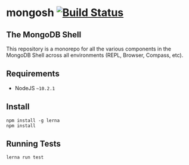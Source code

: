 # mongosh [![Build Status](https://dev.azure.com/team-compass/team-compass/_apis/build/status/mongodb-js.mongosh?branchName=master)](https://dev.azure.com/team-compass/team-compass/_build/latest?definitionId=2&branchName=master)

## The MongoDB Shell

This repository is a monorepo for all the various components in the MongoDB Shell across
all environments (REPL, Browser, Compass, etc).

## Requirements

- NodeJS `~10.2.1`

## Install

```shell
npm install -g lerna
npm install
```

## Running Tests

```shell
lerna run test
```
